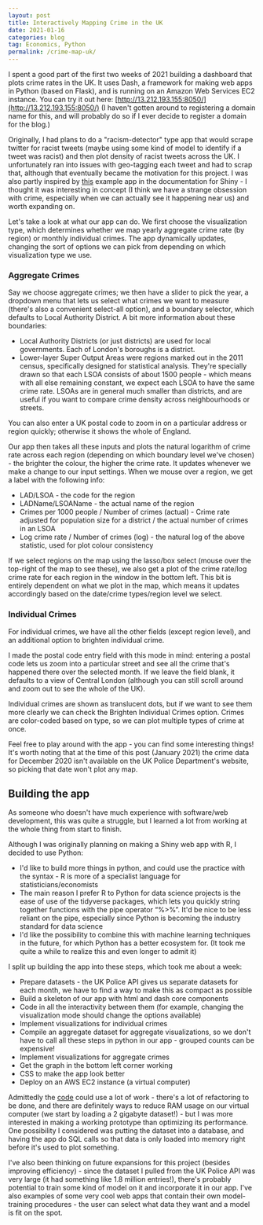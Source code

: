 ```yaml
---
layout: post
title: Interactively Mapping Crime in the UK
date: 2021-01-16
categories: blog
tag: Economics, Python
permalink: /crime-map-uk/
---
```

I spent a good part of the first two weeks of 2021 building a dashboard that plots crime rates in the UK. It uses Dash, a framework for making web apps in Python (based on Flask), and is running on an Amazon Web Services EC2 instance.
You can try it out here: [http://13.212.193.155:8050/](http://13.212.193.155:8050/) (I haven't gotten around to registering a domain name for this, and will probably do so if I ever decide to register a domain for the blog.)

Originally, I had plans to do a "racism-detector" type app that would scrape twitter for racist tweets (maybe using some kind of model to identify if a tweet was racist) and then plot density of racist tweets across the UK. I unfortunately ran into issues with geo-tagging each tweet and had to scrap that, although that eventually became the motivation for this project. I was also partly inspired by [this](https://shiny.rstudio.com/gallery/crime-watch.html) example app in the documentation for Shiny - I thought it was interesting in concept (I think we have a strange obsession with crime, especially when we can actually see it happening near us) and worth expanding on.

Let's take a look at what our app can do. We first choose the visualization type, which determines whether we map yearly aggregate crime rate (by region) or monthly individual crimes. The app dynamically updates, changing the sort of options we can pick from depending on which visualization type we use.

### Aggregate Crimes
Say we choose aggregate crimes; we then have a slider to pick the year, a dropdown menu that lets us select what crimes we want to measure (there's also a convenient select-all option), and a boundary selector, which defaults to Local Authority District. A bit more information about these boundaries:
* Local Authority Districts (or just districts) are used for local governments. Each of London's boroughs is a district.
* Lower-layer Super Output Areas were regions marked out in the 2011 census, specifically designed for statistical analysis. They're specially drawn so that each LSOA consists of about 1500 people - which means with all else remaining constant, we expect each LSOA to have the same crime rate. LSOAs are in general much smaller than districts, and are useful if you want to compare crime density across neighbourhoods or streets.

You can also enter a UK postal code to zoom in on a particular address or region quickly; otherwise it shows the whole of England.

Our app then takes all these inputs and plots the natural logarithm of crime rate across each region (depending on which boundary level we've chosen) - the brighter the colour, the higher the crime rate. It updates whenever we make a change to our input settings. When we mouse over a region, we get a label with the following info:
* LAD/LSOA - the code for the region
* LADName/LSOAName - the actual name of the region
* Crimes per 1000 people / Number of crimes (actual) - Crime rate adjusted for population size for a district / the actual number of crimes in an LSOA
* Log crime rate / Number of crimes (log) - the natural log of the above statistic, used for plot colour consistency

If we select regions on the map using the lasso/box select (mouse over the top-right of the map to see these), we also get a plot of the crime rate/log crime rate for each region in the window in the bottom left. This bit is entirely dependent on what we plot in the map, which means it updates accordingly based on the date/crime types/region level we select.

### Individual Crimes
For individual crimes, we have all the other fields (except region level), and an additional option to brighten individual crime.

I made the postal code entry field with this mode in mind: entering a postal code lets us zoom into a particular street and see all the crime that's happened there over the selected month. If we leave the field blank, it defaults to a view of Central London (although you can still scroll around and zoom out to see the whole of the UK).

Individual crimes are shown as translucent dots, but if we want to see them more clearly we can check the Brighten Individual Crimes option. Crimes are color-coded based on type, so we can plot multiple types of crime at once.

Feel free to play around with the app - you can find some interesting things! It's worth noting that at the time of this post (January 2021) the crime data for December 2020 isn't available on the UK Police Department's website, so picking that date won't plot any map.

## Building the app
As someone who doesn't have much experience with software/web development, this was quite a struggle, but I learned a lot from working at the whole thing from start to finish.

Although I was originally planning on making a Shiny web app with R, I decided to use Python:
* I'd like to build more things in python, and could use the practice with the syntax - R is more of a specialist language for statisticians/economists
* The main reason I prefer R to Python for data science projects is the ease of use of the tidyverse packages, which lets you quickly string together functions with the pipe operator “%>%”. It'd be nice to be less reliant on the pipe, especially since Python is becoming the industry standard for data science
* I'd like the possibility to combine this with machine learning techniques in the future, for which Python has a better ecosystem for. (It took me quite a while to realize this and even longer to admit it)

I split up building the app into these steps, which took me about a week:
* Prepare datasets - the UK Police API gives us separate datasets for each month, we have to find a way to make this as compact as possible
* Build a skeleton of our app with html and dash core components
* Code in all the interactivity between them (for example, changing the visualization mode should change the options available)
* Implement visualizations for individual crimes
* Compile an aggregate dataset for aggregate visualizations, so we don't have to call all these steps in python in our app - grouped counts can be expensive!
* Implement visualizations for aggregate crimes
* Get the graph in the bottom left corner working
* CSS to make the app look better
* Deploy on an AWS EC2 instance (a virtual computer)

Admittedly the [code](https://github.com/ethan-cheong/CrimeMapUK) could use a lot of work - there's a lot of refactoring to be done, and there are definitely ways to reduce RAM usage on our virtual computer (we start by loading a 2 gigabyte dataset!) - but I was more interested in making a working prototype than optimizing its performance. One possibility I considered was putting the dataset into a database, and having the app do SQL calls so that data is only loaded into memory right before it's used to plot something.

I've also been thinking on future expansions for this project (besides improving efficiency) - since the dataset I pulled from the UK Police API was very large (it had something like 1.8 million entries!), there's probably potential to train some kind of model on it and incorporate it in our app. I've also examples of some very cool web apps that contain their own model-training procedures - the user can select what data they want and a model is fit on the spot.
